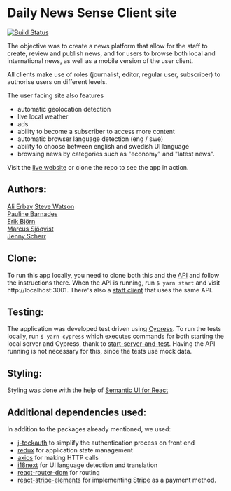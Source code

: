 # Daily News Sense Client site

 [![Build Status](https://semaphoreci.com/api/v1/jysmys/newsroom_client-april-2020/branches/development/badge.svg)](https://semaphoreci.com/jysmys/newsroom_client-april-2020)


The objective was to create a news platform that allow for the staff to create, review and publish news, and for users to browse both local and international news, as well as a mobile version of the user client.

All clients make use of roles (journalist, editor, regular user, subscriber) to authorise users on different levels.

The user facing site also features 
* automatic geolocation detection
* live local weather
* ads 
* ability to become a subscriber to access more content
* automatic browser language detection (eng / swe)
* ability to choose between english and swedish UI language
* browsing news by categories such as "economy" and "latest news".

Visit the [live website](http://dailynewssense.netlify.app) or clone the repo to see the app in action.


## Authors:

[Ali Erbay](https://github.com/kermit-klein) 
[Steve Watson](https://github.com/designerofthing)  
[Pauline Barnades](https://github.com/PaulineBA)  
[Erik Björn](https://github.com/erikbjoern)  
[Marcus Sjöqvist](https://github.com/viamarcus)  
[Jenny Scherr](https://github.com/jysmys)  


## Clone:

To run this app locally, you need to clone both this and the [API](https://github.com/kermit-klein/newsroom_api-april-2020) and follow the instructions there. When the API is running, run `$ yarn start` and visit http://localhost:3001. There's also a [staff client](https://github.com/erikbjoern/newsroom_staff-april-2020) that uses the same API.

## Testing:

The application was developed test driven using [Cypress](https://cypress.io). To run the tests locally, run `$ yarn cypress` which executes commands for both starting the local server and Cypress, thank to [start-server-and-test](https://github.com/bahmutov/start-server-and-test#readme). Having the API running is not necessary for this, since the tests use mock data.

## Styling:

Styling was done with the help of [Semantic UI for React](https://react.semantic-ui.com/)

## Additional dependencies used:

In addition to the packages already mentioned, we used:
* [j-tockauth](https://github.com/Eth3rnit3/j-tockauth#readme) to simplify the authentication process on front end
* [redux](https://redux.js.org/introduction/getting-started) for application state management
* [axios](https://github.com/axios/axios#readme) for making HTTP calls
* [i18next](https://react.i18next.com/) for UI language detection and translation
* [react-router-dom](https://github.com/ReactTraining/react-router/tree/master/packages/react-router-dom#readme) for routing
* [react-stripe-elements](https://github.com/stripe/react-stripe-elements#readme) for implementing [Stripe](https://stripe.com/en-se?utm_campaign=paid_brand-SE_se_Search_Brand_Stripe-6498153775&utm_medium=cpc&utm_source=google&ad_content=382002499158&utm_term=stripe&utm_matchtype=e&utm_adposition=&utm_device=c&gclid=CjwKCAjwrvv3BRAJEiwAhwOdM0LlI0h39LjMm9hii6WmFv3OqXkl8XI2WP4GBDJEwXrMOCv6olZ4QxoCuzUQAvD_BwE) as a payment method.
